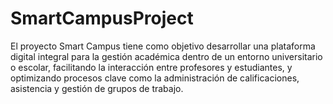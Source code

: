 # SmartCampusProject
El proyecto Smart Campus tiene como objetivo desarrollar una plataforma digital integral para la gestión académica dentro de un entorno universitario o escolar, facilitando la interacción entre profesores y estudiantes, y optimizando procesos clave como la administración de calificaciones, asistencia y gestión de grupos de trabajo.
